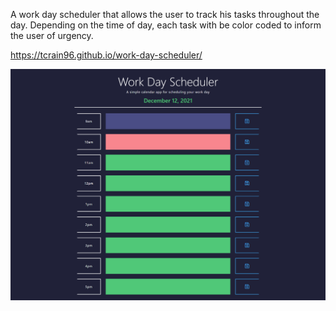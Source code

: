 A work day scheduler that allows the user to track his tasks throughout the day. Depending on the time of day, each task with be color coded to inform the user of urgency.

https://tcrain96.github.io/work-day-scheduler/

![Work Day Scheduler Home Page](./assets/img/Full-Screenshot.png?raw=true "Home - Word Day Scheduler")
